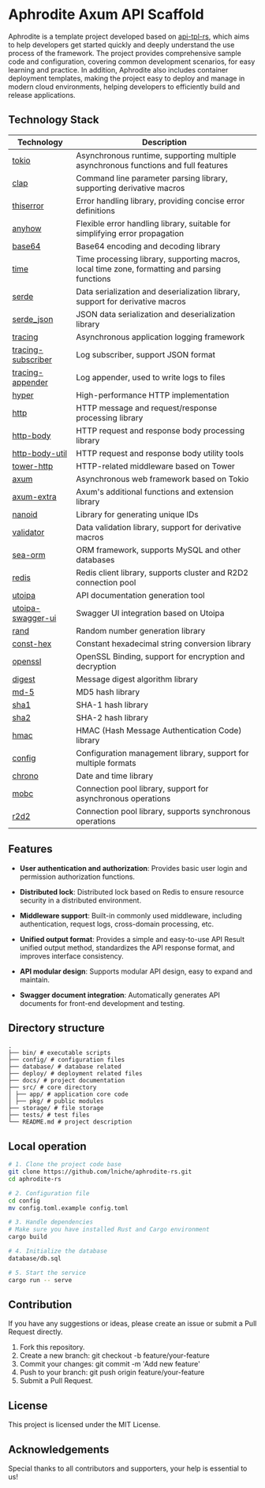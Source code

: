 # Aphrodite Axum API Scaffold

Aphrodite is a template project developed based on [api-tpl-rs](https://github.com/shenghui0779/yiirs), which aims to help developers get started quickly and deeply understand the use process of the framework. The project provides comprehensive sample code and configuration, covering common development scenarios, for easy learning and practice. In addition, Aphrodite also includes container deployment templates, making the project easy to deploy and manage in modern cloud environments, helping developers to efficiently build and release applications.

## Technology Stack

| Technology                                                      | Description                                                                                   |
| --------------------------------------------------------------- | --------------------------------------------------------------------------------------------- |
| [tokio](https://github.com/tokio-rs/tokio)                      | Asynchronous runtime, supporting multiple asynchronous functions and full features            |
| [clap](https://github.com/clap-rs/clap)                         | Command line parameter parsing library, supporting derivative macros                          |
| [thiserror](https://github.com/dtolnay/thiserror)               | Error handling library, providing concise error definitions                                   |
| [anyhow](https://github.com/dtolnay/anyhow)                     | Flexible error handling library, suitable for simplifying error propagation                   |
| [base64](https://crates.io/crates/base64)                       | Base64 encoding and decoding library                                                          |
| [time](https://crates.io/crates/time)                           | Time processing library, supporting macros, local time zone, formatting and parsing functions |
| [serde](https://serde.rs/)                                      | Data serialization and deserialization library, support for derivative macros                 |
| [serde_json](https://crates.io/crates/serde_json)               | JSON data serialization and deserialization library                                           |
| [tracing](https://github.com/tokio-rs/tracing)                  | Asynchronous application logging framework                                                    |
| [tracing-subscriber](https://github.com/tokio-rs/tracing)       | Log subscriber, support JSON format                                                           |
| [tracing-appender](https://crates.io/crates/tracing-appender)   | Log appender, used to write logs to files                                                     |
| [hyper](https://github.com/hyperium/hyper)                      | High-performance HTTP implementation                                                          |
| [http](https://crates.io/crates/http)                           | HTTP message and request/response processing library                                          |
| [http-body](https://crates.io/crates/http-body)                 | HTTP request and response body processing library                                             |
| [http-body-util](https://crates.io/crates/http-body-util)       | HTTP request and response body utility tools                                                  |
| [tower-http](https://github.com/tower-rs/tower-http)            | HTTP-related middleware based on Tower                                                        |
| [axum](https://github.com/tokio-rs/axum)                        | Asynchronous web framework based on Tokio                                                     |
| [axum-extra](https://crates.io/crates/axum-extra)               | Axum's additional functions and extension library                                             |
| [nanoid](https://crates.io/crates/nanoid)                       | Library for generating unique IDs                                                             |
| [validator](https://github.com/Keats/validator)                 | Data validation library, support for derivative macros                                        |
| [sea-orm](https://github.com/SeaQL/sea-orm)                     | ORM framework, supports MySQL and other databases                                             |
| [redis](https://github.com/redis/redis-rs)                      | Redis client library, supports cluster and R2D2 connection pool                               |
| [utoipa](https://github.com/utahta/utoipa)                      | API documentation generation tool                                                             |
| [utoipa-swagger-ui](https://crates.io/crates/utoipa-swagger-ui) | Swagger UI integration based on Utoipa                                                        |
| [rand](https://crates.io/crates/rand)                           | Random number generation library                                                              |
| [const-hex](https://crates.io/crates/const-hex)                 | Constant hexadecimal string conversion library                                                |
| [openssl](https://crates.io/crates/openssl)                     | OpenSSL Binding, support for encryption and decryption                                        |
| [digest](https://crates.io/crates/digest)                       | Message digest algorithm library                                                              |
| [md-5](https://crates.io/crates/md5)                            | MD5 hash library                                                                              |
| [sha1](https://crates.io/crates/sha1)                           | SHA-1 hash library                                                                            |
| [sha2](https://crates.io/crates/sha2)                           | SHA-2 hash library                                                                            |
| [hmac](https://crates.io/crates/hmac)                           | HMAC (Hash Message Authentication Code) library                                               |
| [config](https://github.com/mehcode/config-rs)                  | Configuration management library, support for multiple formats                                |
| [chrono](https://crates.io/crates/chrono)                       | Date and time library                                                                         |
| [mobc](https://crates.io/crates/mobc)                           | Connection pool library, support for asynchronous operations                                  |
| [r2d2](https://crates.io/crates/r2d2)                           | Connection pool library, supports synchronous operations                                      |

## Features

- **User authentication and authorization**: Provides basic user login and permission authorization functions.

- **Distributed lock**: Distributed lock based on Redis to ensure resource security in a distributed environment.

- **Middleware support**: Built-in commonly used middleware, including authentication, request logs, cross-domain processing, etc.

- **Unified output format**: Provides a simple and easy-to-use API Result unified output method, standardizes the API response format, and improves interface consistency.

- **API modular design**: Supports modular API design, easy to expand and maintain.

- **Swagger document integration**: Automatically generates API documents for front-end development and testing.

## Directory structure

```
.
├── bin/ # executable scripts
├── config/ # configuration files
├── database/ # database related
├── deploy/ # deployment related files
├── docs/ # project documentation
├── src/ # core directory
│ ├── app/ # application core code
│ ├── pkg/ # public modules
├── storage/ # file storage
├── tests/ # test files
└── README.md # project description
```

## Local operation

```bash
# 1. Clone the project code base
git clone https://github.com/lniche/aphrodite-rs.git
cd aphrodite-rs

# 2. Configuration file
cd config
mv config.toml.example config.toml

# 3. Handle dependencies
# Make sure you have installed Rust and Cargo environment
cargo build

# 4. Initialize the database
database/db.sql

# 5. Start the service
cargo run -- serve
```

## Contribution

If you have any suggestions or ideas, please create an issue or submit a Pull Request directly.

1. Fork this repository.
2. Create a new branch: git checkout -b feature/your-feature
3. Commit your changes: git commit -m 'Add new feature'
4. Push to your branch: git push origin feature/your-feature
5. Submit a Pull Request.

## License

This project is licensed under the MIT License.

## Acknowledgements

Special thanks to all contributors and supporters, your help is essential to us!
